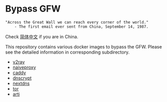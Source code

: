 # Bypass GFW

    "Across the Great Wall we can reach every corner of the world."
        - The first email ever sent from China, September 14, 1987.

Check [简体中文](README-CN.md) if you are in China.

This repository contains various docker images to bypass the GFW. Please see the detailed information in corresponding subdirectory.

- [v2ray](https://github.com/zydou/gfw/tree/master/v2ray)
- [naiveproxy](https://github.com/zydou/gfw/tree/master/naiveproxy)
- [caddy](https://github.com/zydou/gfw/tree/master/caddy)
- [dnscrypt](https://github.com/zydou/gfw/tree/master/dnscrypt)
- [nextdns](https://github.com/zydou/gfw/tree/master/nextdns)
- [tor](https://github.com/zydou/gfw/tree/master/tor)
- [arti](https://github.com/zydou/gfw/tree/master/arti)

